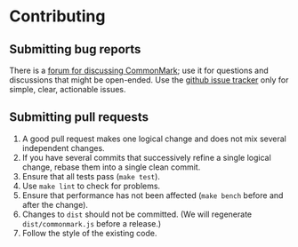 Contributing
============

Submitting bug reports
----------------------

There is a [forum for discussing CommonMark](http://talk.commonmark.org);
use it for questions and discussions that might be open-ended. Use the
[github issue tracker](http://github.com/jgm/commonmark.js/issues)
only for simple, clear, actionable issues.

Submitting pull requests
------------------------

1. A good pull request makes one logical change and does not mix
   several independent changes.
2. If you have several commits that successively refine a single
   logical change, rebase them into a single clean commit.
3. Ensure that all tests pass (`make test`).
4. Use `make lint` to check for problems.
5. Ensure that performance has not been affected (`make bench` before
   and after the change).
6. Changes to `dist` should not be committed.  (We will regenerate
   `dist/commonmark.js` before a release.)
7. Follow the style of the existing code.
